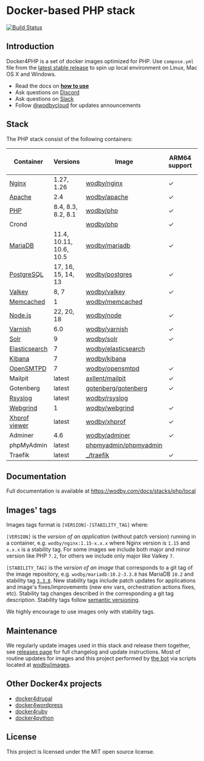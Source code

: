 # Docker-based PHP stack

[![Build Status](https://github.com/wodby/docker4php/workflows/Run%20tests/badge.svg)](https://github.com/wodby/docker4php/actions)

## Introduction

Docker4PHP is a set of docker images optimized for PHP. Use `compose.yml` file from the [latest stable release](https://github.com/wodby/docker4php/releases) to spin up local environment on Linux, Mac OS X and Windows. 

* Read the docs on [**how to use**](https://wodby.com/docs/stacks/php/local#usage)
* Ask questions on [Discord](http://discord.wodby.com/)
* Ask questions on [Slack](http://slack.wodby.com/)
* Follow [@wodbycloud](https://twitter.com/wodbycloud) for updates announcements

## Stack

The PHP stack consist of the following containers:

| Container       | Versions                | Image                   | ARM64 support | Enabled by default |
|-----------------|-------------------------|-------------------------|---------------|--------------------|
| [Nginx]         | 1.27, 1.26              | [wodby/nginx]           | ✓             | ✓                  |
| [Apache]        | 2.4                     | [wodby/apache]          | ✓             |                    |
| [PHP]           | 8.4, 8.3, 8.2, 8.1      | [wodby/php]             | ✓             | ✓                  |
| Crond           |                         | [wodby/php]             | ✓             |                    |
| [MariaDB]       | 11.4, 10.11, 10.6, 10.5 | [wodby/mariadb]         | ✓             | ✓                  |
| [PostgreSQL]    | 17, 16, 15, 14, 13      | [wodby/postgres]        | ✓             |                    |
| [Valkey]        | 8, 7                    | [wodby/valkey]          | ✓             |                    |
| [Memcached]     | 1                       | [wodby/memcached]       |               |                    |
| [Node.js]       | 22, 20, 18              | [wodby/node]            | ✓             |                    |
| [Varnish]       | 6.0                     | [wodby/varnish]         | ✓             |                    |
| [Solr]          | 9                       | [wodby/solr]            | ✓             |                    |
| [Elasticsearch] | 7                       | [wodby/elasticsearch]   |               |                    |
| [Kibana]        | 7                       | [wodby/kibana]          |               |                    |
| [OpenSMTPD]     | 7                       | [wodby/opensmtpd]       | ✓             |                    |
| Mailpit         | latest                  | [axllent/mailpit]       | ✓             | ✓                  |
| Gotenberg       | latest                  | [gotenberg/gotenberg]   | ✓             |                    |
| [Rsyslog]       | latest                  | [wodby/rsyslog]         |               |                    |
| [Webgrind]      | 1                       | [wodby/webgrind]        | ✓             |                    |
| [Xhprof viewer] | latest                  | [wodby/xhprof]          | ✓             |                    |
| Adminer         | 4.6                     | [wodby/adminer]         | ✓             |                    |
| phpMyAdmin      | latest                  | [phpmyadmin/phpmyadmin] |               |                    |
| Traefik         | latest                  | [_/traefik]             | ✓             | ✓                  |
                                                                                                 
## Documentation

Full documentation is available at https://wodby.com/docs/stacks/php/local

## Images' tags

Images tags format is `[VERSION]-[STABILITY_TAG]` where:

`[VERSION]` is the _version of an application_ (without patch version) running in a container, e.g. `wodby/nginx:1.15-x.x.x` where Nginx version is `1.15` and `x.x.x` is a stability tag. For some images we include both major and minor version like PHP `7.2`, for others we include only major like Valkey `7`. 

`[STABILITY_TAG]` is the _version of an image_ that corresponds to a git tag of the image repository, e.g. `wodby/mariadb:10.2-3.3.8` has MariaDB `10.2` and stability tag [`3.3.8`](https://github.com/wodby/mariadb/releases/tag/3.3.8). New stability tags include patch updates for applications and image's fixes/improvements (new env vars, orchestration actions fixes, etc). Stability tag changes described in the corresponding a git tag description. Stability tags follow [semantic versioning](https://semver.org/).

We highly encourage to use images only with stability tags.

## Maintenance

We regularly update images used in this stack and release them together, see [releases page](https://github.com/wodby/docker4php/releases) for full changelog and update instructions. Most of routine updates for images and this project performed by [the bot](https://github.com/wodbot) via scripts located at [wodby/images](https://github.com/wodby/images).

## Other Docker4x projects

* [docker4drupal](https://github.com/wodby/docker4drupal)
* [docker4wordpress](https://github.com/wodby/docker4wordpress)
* [docker4ruby](https://github.com/wodby/docker4ruby)
* [docker4python](https://github.com/wodby/docker4python)

## License

This project is licensed under the MIT open source license.

[Apache]: https://wodby.com/docs/stacks/php/containers#apache
[Elasticsearch]: https://wodby.com/docs/stacks/elasticsearch
[Kibana]: https://wodby.com/docs/stacks/elasticsearch
[MariaDB]: https://wodby.com/docs/stacks/php/containers#mariadb
[Memcached]: https://wodby.com/docs/stacks/php/containers#memcached
[Nginx]: https://wodby.com/docs/stacks/php/containers#nginx
[Node.js]: https://wodby.com/docs/stacks/php/containers#nodejs
[OpenSMTPD]: https://wodby.com/docs/stacks/php/containers#opensmtpd
[PHP]: https://wodby.com/docs/stacks/php/containers#php
[PostgreSQL]: https://wodby.com/docs/stacks/php/containers#postgresql
[Valkey]: https://wodby.com/docs/stacks/php/containers#valkey
[Rsyslog]: https://wodby.com/docs/stacks/php/containers#rsyslog
[Solr]: https://wodby.com/docs/stacks/solr
[Varnish]: https://wodby.com/docs/stacks/php/containers#varnish
[Webgrind]: https://wodby.com/docs/stacks/php/containers#webgrind
[XHProf viewer]: https://wodby.com/docs/stacks/php/containers#xhprof-viewer

[_/traefik]: https://hub.docker.com/_/traefik
[gotenberg/gotenberg]: https://hub.docker.com/r/gotenberg/gotenberg
[axllent/mailpit]: https://hub.docker.com/r/axllent/mailpit
[phpmyadmin/phpmyadmin]: https://hub.docker.com/r/phpmyadmin/phpmyadmin
[wodby/adminer]: https://hub.docker.com/r/wodby/adminer
[wodby/apache]: https://github.com/wodby/apache
[wodby/elasticsearch]: https://github.com/wodby/elasticsearch
[wodby/kibana]: https://github.com/wodby/kibana
[wodby/mariadb]: https://github.com/wodby/mariadb
[wodby/memcached]: https://github.com/wodby/memcached
[wodby/nginx]: https://github.com/wodby/nginx
[wodby/node]: https://github.com/wodby/node
[wodby/opensmtpd]: https://github.com/wodby/opensmtpd
[wodby/php]: https://github.com/wodby/php
[wodby/postgres]: https://github.com/wodby/postgres
[wodby/rsyslog]: https://hub.docker.com/r/wodby/rsyslog
[wodby/solr]: https://github.com/wodby/solr
[wodby/valkey]: https://github.com/wodby/valkey
[wodby/varnish]: https://github.com/wodby/varnish
[wodby/webgrind]: https://hub.docker.com/r/wodby/webgrind
[wodby/xhprof]: https://hub.docker.com/r/wodby/xhprof
